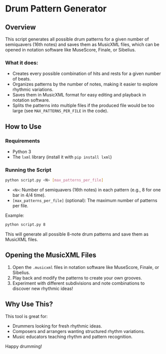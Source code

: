 # Drum Pattern Generator

## Overview
This script generates all possible drum patterns for a given number of semiquavers (16th notes) and saves them as MusicXML files, which can be opened in notation software like MuseScore, Finale, or Sibelius.

### What it does:
- Creates every possible combination of hits and rests for a given number of beats.
- Organizes patterns by the number of notes, making it easier to explore rhythmic variations.
- Saves them in MusicXML format for easy editing and playback in notation software.
- Splits the patterns into multiple files if the produced file would be too large (see `MAX_PATTERNS_PER_FILE` in the code).

## How to Use
### Requirements
- Python 3
- The `lxml` library (install it with `pip install lxml`)

### Running the Script
```sh
python script.py <N> [max_patterns_per_file]
```
- `<N>`: Number of semiquavers (16th notes) in each pattern (e.g., 8 for one bar in 4/4 time).
- `[max_patterns_per_file]` (optional): The maximum number of patterns per file.

Example:
```sh
python script.py 8
```
This will generate all possible 8-note drum patterns and save them as MusicXML files.

## Opening the MusicXML Files
1. Open the `.musicxml` files in notation software like MuseScore, Finale, or Sibelius.
2. Play back and modify the patterns to create your own grooves.
3. Experiment with different subdivisions and note combinations to discover new rhythmic ideas!

## Why Use This?
This tool is great for:
- Drummers looking for fresh rhythmic ideas.
- Composers and arrangers wanting structured rhythm variations.
- Music educators teaching rhythm and pattern recognition.

Happy drumming!


